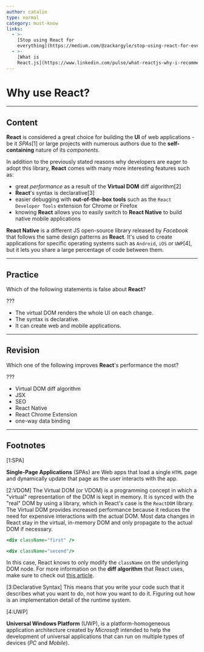 ```yaml
---
author: catalin
type: normal
category: must-know
links:
  - >-
    [Stop using React for
    everything](https://medium.com/@zackargyle/stop-using-react-for-everything-c8297ac1a644#.bp2zaar6p){website}
  - >-
    [What is
    React.js](https://www.linkedin.com/pulse/what-reactjs-why-i-recommend-other-javascript-sandip-das){website}
---
```


# Why use React?


---

## Content

**React** is considered a great choice for building the **UI** of web applications - be it *SPAs*[1] or large projects with numerous authors due to the **self-containing** nature of its *components*.

In addition to the previously stated reasons why developers are eager to adopt this library, **React** comes with many more interesting features such as:

- great *performance* as a result of the **Virtual DOM** diff algorithm[2]
- **React**'s syntax is declarative[3]
- easier debugging with **out-of-the-box tools** such as the `React Developer Tools` extension for Chrome or Firefox
- knowing **React** allows you to easily switch to **React Native** to build native mobile applications

**React Native** is a different JS open-source library released by *Facebook* that follows the same design patterns as **React**. It's used to create applications for specific operating systems such as `Android`, `iOS` or `UWP`[4], but it lets you share a large percentage of code between them.


---

## Practice

Which of the following statements is false about **React**?

???

- The virtual DOM renders the whole UI on each change.
- The syntax is declarative.
- It can create web and mobile applications.


---

## Revision

Which one of the following improves **React**'s performance the most?

???

- Virtual DOM diff algorithm
- JSX
- SEO
- React Native
- React Chrome Extension
- one-way data binding


---

## Footnotes

[1:SPA]

**Single-Page Applications** (SPAs) are Web apps that load a single `HTML` page and dynamically update that page as the user interacts with the app.

[2:VDOM]
The Virtual DOM (or VDOM) is a programming concept in which a "virtual" representation of the DOM is kept in memory. It is synced with the "real" DOM by using a library, which in React's case is the `ReactDOM` library. The Virtual DOM provides increased performance because it reduces the need for expensive interactions with the actual DOM. Most data changes in React stay in the virtual, in-memory DOM and only propagate to the actual DOM if necessary.

```jsx
<div className="first" />

<div className="second"/>
```

In this case, React knows to only modify the `className` on the underlying DOM node. For more information on the **diff algorithm** that React uses, make sure to check out [this article](https://reactjs.org/docs/reconciliation.html).

[3:Declarative Syntax]
This means that you write your code such that it describes what you want to do, not how you want to do it. Figuring out how is an implementation detail of the runtime system.

[4:UWP]

**Universal Windows Platform** (UWP), is a platform-homogeneous application architecture created by *Microsoft* intended to help the development of universal applications that can run on multiple types of devices (*PC* and *Mobile*).
